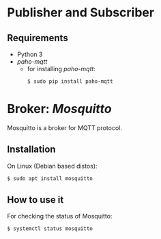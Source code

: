 # Publisher and Subscriber

## Requirements

* Python 3
* _paho-mqtt_
    * for installing _paho-mqtt_:
        ```sh
        $ sudo pip install paho-mqtt
        ```

# Broker: _Mosquitto_

Mosquitto is a broker for MQTT protocol.

## Installation

On Linux (Debian based distos):

```sh
$ sudo apt install mosquitto 
```


## How to use it

For checking the status of Mosquitto:

```sh
$ systemctl status mosquitto
```